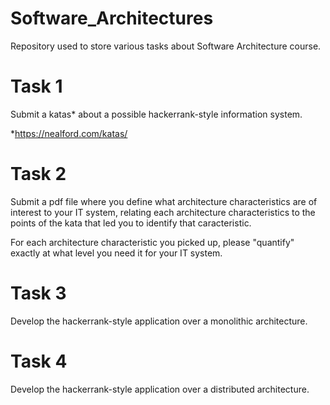 # Software_Architectures
Repository used to store various tasks about Software Architecture course.

# Task 1
Submit a katas* about a possible hackerrank-style information system.

*https://nealford.com/katas/
# Task 2
Submit a pdf file where you define what architecture characteristics are of interest to your IT system, relating each architecture characteristics to the points of the kata that led you to identify that caracteristic. 

For each architecture characteristic you picked up, please "quantify" exactly at what level you need it for your IT system.

# Task 3
Develop the hackerrank-style application over a monolithic architecture.
# Task 4
Develop the hackerrank-style application over a distributed architecture.
